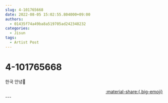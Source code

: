 ```yaml
---
slug: 4-101765668
date: 2022-08-05 15:02:55.804000+09:00
authors:
  - 01435f74a49ba8a519705ad242348232
categories:
  - Jisun
tags:
  - Artist Post
---
```


# 4-101765668

<div class="post-container" markdown="1">
<div class="content-container md-sidebar__scrollwrap" markdown="1">

한국 안녕😬

</div>
</div>

<div style="text-align: right;" markdown="1">
<a href="https://weverse.io/fromis9/artist/4-101765668" style="text-align: right;">:material-share:{.big-emoji}</a>
</div>
---
